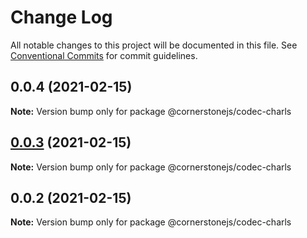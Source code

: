 # Change Log

All notable changes to this project will be documented in this file.
See [Conventional Commits](https://conventionalcommits.org) for commit guidelines.

## 0.0.4 (2021-02-15)

**Note:** Version bump only for package @cornerstonejs/codec-charls





## [0.0.3](https://github.com/chafey/charls-js/compare/@cornerstonejs/codec-charls@0.0.2...@cornerstonejs/codec-charls@0.0.3) (2021-02-15)

**Note:** Version bump only for package @cornerstonejs/codec-charls





## 0.0.2 (2021-02-15)

**Note:** Version bump only for package @cornerstonejs/codec-charls
